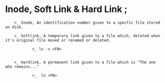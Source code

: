 # Inode, Soft Link & Hard Link ;

        >_ Inode, An identification number given to a specfic file stored on disk.

        >_ Softlink, A temporary link given to a file which, deleted when it's original file moved or renamed or deleted.

                >_ ln -s <FN>


        >_ Hardlink, A permanent link given to a file which is "The one who remains..."

                >_  ln <FN>


